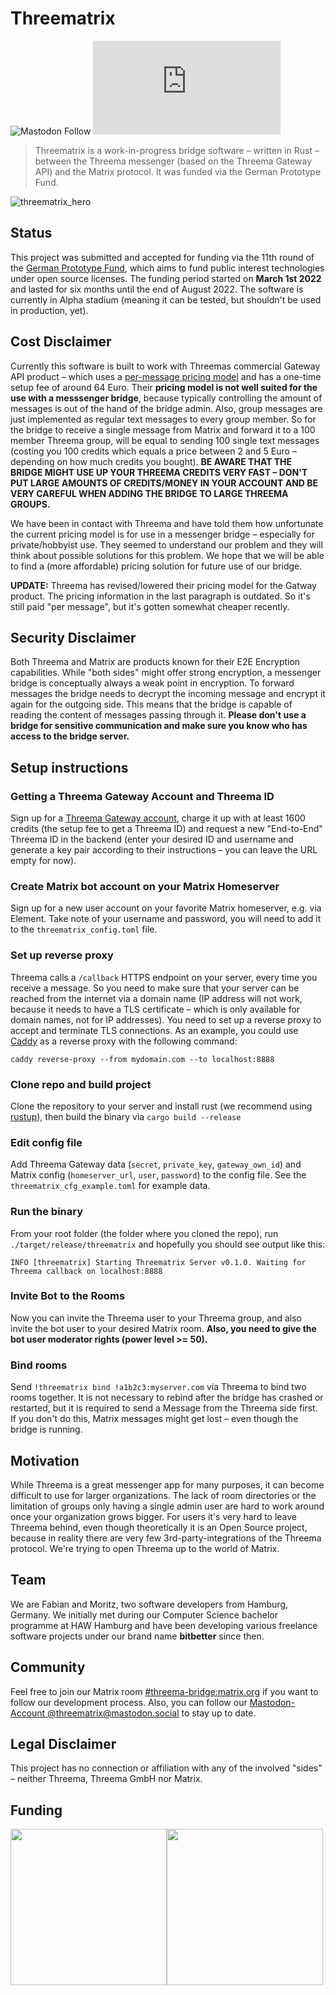 # Threematrix
![Mastodon Follow](https://img.shields.io/mastodon/follow/107838426834517530?domain=https%3A%2F%2Fmastodon.social&style=social) 
![Matrix](https://img.shields.io/matrix/threematrix:matrix.org?label=Chat%20on%20Matrix&style=social)
> Threematrix is a work-in-progress bridge software – written in Rust – between the Threema messenger (based on the Threema Gateway API) and the Matrix protocol. It was funded via the German Prototype Fund.

![threematrix_hero](https://user-images.githubusercontent.com/4677417/179706685-abd4253e-d523-4aa3-b4cc-9cafef6f45fa.png)

## Status
This project was submitted and accepted for funding via the 11th round of the [German Prototype Fund](https://prototypefund.de/), which aims to fund public interest technologies under open source licenses. The funding period started on **March 1st 2022** and lasted for six months until the end of August 2022. The software is currently in Alpha stadium (meaning it can be tested, but shouldn't be used in production, yet).

## Cost Disclaimer
Currently this software is built to work with Threemas commercial Gateway API product – which uses a [per-message pricing model](https://gateway.threema.ch/en/products) and has a one-time setup fee of around 64 Euro. Their **pricing model is not well suited for the use with a messsenger bridge**, because typically controlling the amount of messages is out of the hand of the bridge admin. Also, group messages are just implemented as regular text messages to every group member. So for the bridge to receive a single message from Matrix and forward it to a 100 member Threema group, will be equal to sending 100 single text messages (costing you 100 credits which equals a price between 2 and 5 Euro – depending on how much credits you bought). **BE AWARE THAT THE BRIDGE MIGHT USE UP YOUR THREEMA CREDITS VERY FAST – DON'T PUT LARGE AMOUNTS OF CREDITS/MONEY IN YOUR ACCOUNT AND BE VERY CAREFUL WHEN ADDING THE BRIDGE TO LARGE THREEMA GROUPS.**

We have been in contact with Threema and have told them how unfortunate the current pricing model is for use in a messenger bridge – especially for private/hobbyist use. They seemed to understand our problem and they will think about possible solutions for this problem. We hope that we will be able to find a (more affordable) pricing solution for future use of our bridge.

**UPDATE:** Threema has revised/lowered their pricing model for the Gatway product. The pricing information in the last paragraph is outdated. So it's still paid "per message", but it's gotten somewhat cheaper recently.

## Security Disclaimer
Both Threema and Matrix are products known for their E2E Encryption capabilities. While "both sides" might offer strong encryption, a messenger bridge is conceptually always a weak point in encryption. To forward messages the bridge needs to decrypt the incoming message and encrypt it again for the outgoing side. This means that the bridge is capable of reading the content of messages passing through it. **Please don't use a bridge for sensitive communication and make sure you know who has access to the bridge server.**

## Setup instructions


### Getting a Threema Gateway Account and Threema ID
Sign up for a [Threema Gateway account](https://gateway.threema.ch/en/signup), charge it up with at least 1600 credits (the setup fee to get a Threema ID) and request a new "End-to-End" Threema ID in the backend (enter your desired ID and username and generate a key pair according to their instructions – you can leave the URL empty for now).

### Create Matrix bot account on your Matrix Homeserver
Sign up for a new user account on your favorite Matrix homeserver, e.g. via Element. Take note of your username and password, you will need to add it to the `threematrix_config.toml` file.

### Set up reverse proxy
Threema calls a `/callback` HTTPS endpoint on your server, every time you receive a message. So you need to make sure that your server can be reached from the internet via a domain name (IP address will not work, because it needs to have a TLS certificate – which is only available for domain names, not for IP addresses). You need to set up a reverse proxy to accept and terminate TLS connections. As an example, you could use [Caddy](https://caddyserver.com/) as a reverse proxy with the following command:

```
caddy reverse-proxy --from mydomain.com --to localhost:8888
```

### Clone repo and build project
Clone the repository to your server and install rust (we recommend using [rustup](https://rustup.rs/)), then build the binary via `cargo build --release`

### Edit config file
Add Threema Gateway data (`secret`, `private_key`, `gateway_own_id`) and Matrix config (`homeserver_url`, `user`, `password`) to the config file. See the `threematrix_cfg_example.toml` for example data.

### Run the binary
From your root folder (the folder where you cloned the repo), run `./target/release/threematrix` and hopefully you should see output like this:

```
INFO [threematrix] Starting Threematrix Server v0.1.0. Waiting for Threema callback on localhost:8888
```

### Invite Bot to the Rooms
Now you can invite the Threema user to your Threema group, and also invite the bot user to your desired Matrix room. **Also, you need to give the bot user moderator rights (power level >= 50).**

### Bind rooms
Send `!threematrix bind !a1b2c3:myserver.com` via Threema to bind two rooms together. It is not necessary to rebind after the bridge has crashed or restarted, but it is required to send a Message from the Threema side first. If you don't do this, Matrix messages might get lost – even though the bridge is running.

## Motivation
While Threema is a great messenger app for many purposes, it can become difficult to use for larger organizations. The lack of room directories or the limitation of groups only having a single admin user are hard to work around once your organization grows bigger. For users it's very hard to leave Threema behind, even though theoretically it is an Open Source project, because in reality there are very few 3rd-party-integrations of the Threema protocol. We're trying to open Threema up to the world of Matrix.

## Team
We are Fabian and Moritz, two software developers from Hamburg, Germany. We initially met during our Computer Science bachelor programme at HAW Hamburg and have been developing various freelance software projects under our brand name **bitbetter** since then.

## Community
Feel free to join our Matrix room [#threema-bridge:matrix.org](https://matrix.to/#/#threema-bridge:matrix.org) if you want to follow our development process. Also, you can follow our [Mastodon-Account @threematrix@mastodon.social](https://mastodon.social/web/@threematrix) to stay up to date.

## Legal Disclaimer
This project has no connection or affiliation with any of the involved "sides" – neither Threema, Threema GmbH nor Matrix.

## Funding
<div style="display: flex;">
<a href="https://www.bmbf.de/"><img src="https://user-images.githubusercontent.com/4677417/159274561-ca7a0f0f-b7cf-4a91-a6bc-b38e1f768b11.svg" width="250px" /></a>
<a href="https://prototypefund.de/project/threematrix-eine-bruecke-zwischen-threema-und-dem-matrix-protokoll/"><img src="https://user-images.githubusercontent.com/4677417/159274772-bd4a0ea2-ef2e-4578-89fe-f87e61d21e73.svg" width="250px" /></a>
</div>


